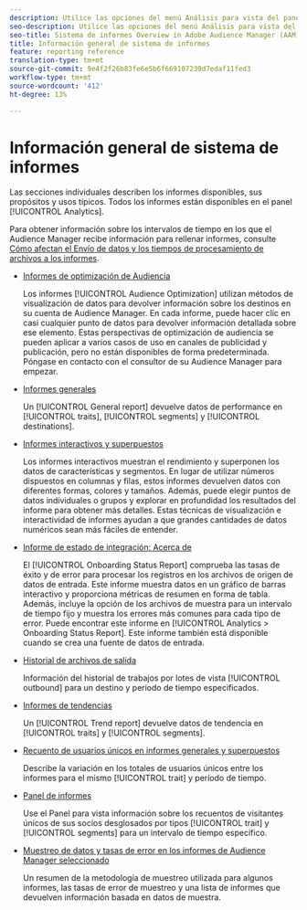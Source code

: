```yaml
---
description: Utilice las opciones del menú Análisis para vista del panel y de varios informes.
seo-description: Utilice las opciones del menú Análisis para vista del panel y de varios informes en Adobe Audience Manager (AAM).
seo-title: Sistema de informes Overview in Adobe Audience Manager (AAM)
title: Información general de sistema de informes
feature: reporting reference
translation-type: tm+mt
source-git-commit: 9e4f2f26b83fe6e5b6f669107239d7edaf11fed3
workflow-type: tm+mt
source-wordcount: '412'
ht-degree: 13%

---
```



# Información general de sistema de informes

Las secciones individuales describen los informes disponibles, sus propósitos y usos típicos. Todos los informes están disponibles en el panel [!UICONTROL Analytics].

Para obtener información sobre los intervalos de tiempo en los que el Audience Manager recibe información para rellenar informes, consulte [Cómo afectan el Envío de datos y los tiempos de procesamiento de archivos a los informes](/help/using/reference/reporting-file-transfer-timeframe.md).

* [Informes de optimización de Audiencia](/help/using/reporting/audience-optimization-reports/audience-optimization-reports.md)

   Los informes [!UICONTROL Audience Optimization] utilizan métodos de visualización de datos para devolver información sobre los destinos en su cuenta de Audience Manager. En cada informe, puede hacer clic en casi cualquier punto de datos para devolver información detallada sobre ese elemento. Estas perspectivas de optimización de audiencia se pueden aplicar a varios casos de uso en canales de publicidad y publicación, pero no están disponibles de forma predeterminada. Póngase en contacto con el consultor de su Audience Manager para empezar.

* [Informes generales](/help/using/reporting/general-reports.md)

   Un [!UICONTROL General report] devuelve datos de performance en [!UICONTROL traits], [!UICONTROL segments] y [!UICONTROL destinations].

* [Informes interactivos y superpuestos](/help/using/reporting/dynamic-reports/dynamic-reports.md)

   Los informes interactivos muestran el rendimiento y superponen los datos de características y segmentos. En lugar de utilizar números dispuestos en columnas y filas, estos informes devuelven datos con diferentes formas, colores y tamaños. Además, puede elegir puntos de datos individuales o grupos y explorar en profundidad los resultados del informe para obtener más detalles. Estas técnicas de visualización e interactividad de informes ayudan a que grandes cantidades de datos numéricos sean más fáciles de entender.

* [Informe de estado de integración: Acerca de](/help/using/reporting/onboarding-status-report.md)

   El [!UICONTROL Onboarding Status Report] comprueba las tasas de éxito y de error para procesar los registros en los archivos de origen de datos de entrada. Este informe muestra datos en un gráfico de barras interactivo y proporciona métricas de resumen en forma de tabla. Además, incluye la opción de los archivos de muestra para un intervalo de tiempo fijo y muestra los errores más comunes para cada tipo de error. Puede encontrar este informe en [!UICONTROL Analytics > Onboarding Status Report]. Este informe también está disponible cuando se crea una fuente de datos de entrada.

* [Historial de archivos de salida](/help/using/reporting/outbound-history-report.md)

   Información del historial de trabajos por lotes de vista [!UICONTROL outbound] para un destino y período de tiempo especificados.

* [Informes de tendencias](/help/using/reporting/trend-reports.md)

   Un [!UICONTROL Trend report] devuelve datos de tendencia en [!UICONTROL traits] y [!UICONTROL segments].

* [Recuento de usuarios únicos en informes generales y superpuestos](/help/using/reporting/unique-user-counts.md)

   Describe la variación en los totales de usuarios únicos entre los informes para el mismo [!UICONTROL trait] y período de tiempo.

* [Panel de informes](/help/using/reporting/trend-reports.md)

   Use el Panel para vista información sobre los recuentos de visitantes únicos de sus socios desglosados por tipos [!UICONTROL trait] y [!UICONTROL segments] para un intervalo de tiempo específico.

* [Muestreo de datos y tasas de error en los informes de Audience Manager seleccionado](/help/using/reporting/report-sampling.md)

   Un resumen de la metodología de muestreo utilizada para algunos informes, las tasas de error de muestreo y una lista de informes que devuelven información basada en datos de muestra.

